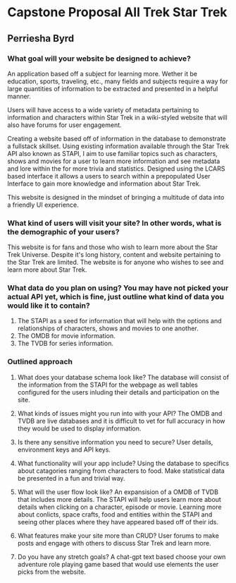 # Capstone Proposal All Trek Star Trek

## Perriesha Byrd

### What goal will your website be designed to achieve?

An application based off a subject for learning more.  Wether it be education, sports, traveling, etc., many fields and subjects require a way for large quantities of information to be extracted and presented in a helpful manner.

Users will have access to a wide variety of metadata pertaining to information and characters within Star Trek in a wiki-styled website that will also have forums for user engagement.

Creating a website based off of information in the database to demonstrate a fullstack skillset.  Using existing information available through the Star Trek API also known as STAPI,  I aim to use familiar topics such as characters, shows and movies for a user to learn more information and see metadata and lore within the for more trivia and statistics.  Designed using the LCARS based interface it allows a users to search within a prepopulated User Interface to gain more knowledge and information about Star Trek.

This website is designed in the mindset of bringing a multitude of data into a friendly UI experience.

### What kind of users will visit your site? In other words, what is the demographic of your users?

This website is for fans and those who wish to learn more about the Star Trek Universe.  Despite it's long history, content and website pertaining to the Star Trek are limited.  The website is for anyone who wishes to see and learn more about Star Trek.

### What data do you plan on using? You may have not picked your actual API yet, which is fine, just outline what kind of data you would like it to contain?

1. The STAPI as a seed for information that will help with the options and relationships of characters, shows and movies to one another.
2. The OMDB for movie information.
3. The TVDB for series information.

### Outlined approach

1. What does your database schema look like?
The database will consist of the information from the STAPI for the webpage as well tables configured for the users inluding their details and participation on the site.  

2. What kinds of issues might you run into with your API?
The OMDB and TVDB are live databases and it is difficult to vet for full accuracy in how they would be used to display information.

3. Is there any sensitive information you need to secure?
User details, environment keys and API keys.

4. What functionality will your app include?
Using the database to specifics about catagories ranging from characters to food. Make statistical data be presented in a fun and trivial way.

5. What will the user flow look like?
An expansision of a OMDB of TVDB that includes more details.  The STAPI will help users learn more about details when clicking on a character, episode or movie.  Learning more about conlicts, space crafts, food and entities within the STAPI and seeing other places where they have appeared based off of their ids.

6. What features make your site more than CRUD? 
User forums to make posts and engage with others to discuss Star Trek and learn more.

7. Do you have any stretch goals?
A chat-gpt text based choose your own adventure role playing game based that would use elements the user picks from the website.
